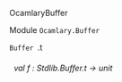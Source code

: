 OcamlaryBuffer

 Module `Ocamlary.Buffer`


`Buffer
`.t<a id="val-f"></a>
###### &nbsp; val f : Stdlib.Buffer.t -> unit

